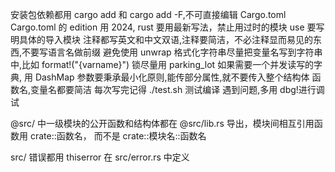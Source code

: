 安装包依赖都用 cargo add 和 cargo add -F,不可直接编辑 Cargo.toml
Cargo.toml 的 edition 用 2024, rust 要用最新写法，禁止用过时的模块
use 要写明具体的导入模块
注释都写英文和中文双语,注释要简洁，不必注释显而易见的东西,不要写语言名做前缀
避免使用 unwrap
格式化字符串尽量把变量名写到字符串中,比如 format!("{varname}")
锁尽量用 parking_lot
如果需要一个并发读写的字典, 用 DashMap
参数要秉承最小化原则,能传部分属性,就不要传入整个结构体
函数名,变量名都要简洁
每次写完记得 ./test.sh 测试编译
遇到问题,多用 dbg!进行调试

@src/ 中一级模块的公开函数和结构体都在 @src/lib.rs 导出，模块间相互引用函数用 crate::函数名， 而不是 crate::模块名::函数名

src/ 错误都用 thiserror 在 src/error.rs 中定义